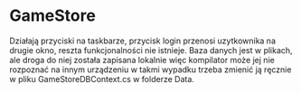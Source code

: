 # GameStore


Działają przyciski na taskbarze, przycisk login przenosi uzytkownika na drugie okno, reszta funkcjonalności nie istnieje.
Baza danych jest w plikach, ale droga do niej została zapisana lokalnie więc kompilator może jej nie rozpoznać na innym urządzeniu
w takmi wypadku trzeba zmienić ją ręcznie w pliku GameStoreDBContext.cs w folderze Data.
